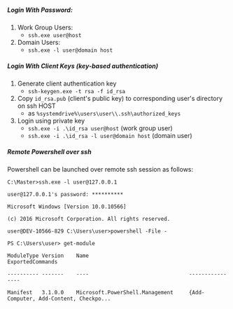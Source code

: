 
##### Login With Password:
1. Work Group Users:
     * `ssh.exe user@host`
2. Domain Users:
     * `ssh.exe -l user@domain host`

##### Login With Client Keys (key-based authentication)
1. Generate client authentication key
     * `ssh-keygen.exe -t rsa -f id_rsa`
2. Copy `id_rsa.pub` (client's public key) to corresponding user's directory on ssh HOST
     * as `%systemdrive%\users\user\\.ssh\authorized_keys`
3. Login using private key
     * `ssh.exe -i .\id_rsa user@host` (work group user)
     * `ssh.exe -i .\id_rsa -l user@domain host` (domain user)

##### Remote Powershell over ssh
Powershell can be launched over remote ssh session as follows:

`C:\Master>ssh.exe -l user@127.0.0.1`

`user@127.0.0.1's password: **********`

`Microsoft Windows [Version 10.0.10566]`

`(c) 2016 Microsoft Corporation. All rights reserved.`

`user@DEV-10566-829 C:\Users\user>powershell -File -`


`PS C:\Users\user> get-module`

`ModuleType Version    Name                                ExportedCommands`

`---------- -------    ----                                ----------------`

`Manifest   3.1.0.0    Microsoft.PowerShell.Management     {Add-Computer, Add-Content, Checkpo...`